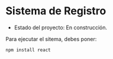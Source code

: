<h1> Sistema de Registro </h1>

- Estado del proyecto: En construcción.

Para ejecutar el sitema, debes poner:

```npm install react ```

